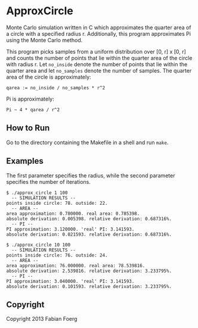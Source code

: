 ApproxCircle
============

Monte Carlo simulation written in C which approximates the
quarter area of a circle with a specified radius r.
Additionally, this program approximates Pi using the Monte
Carlo method.

This program picks samples from a uniform distribution over
[0, r] x [0, r] and counts the number of points that
lie within the quarter area of the circle with radius r.
Let `no_inside` denote the number of points that lie within
the quarter area and let `no_samples` denote the number of samples.
The quarter area of the circle is approximately:

    qarea := no_inside / no_samples * r^2

Pi is approximately:

    Pi ~ 4 * qarea / r^2

How to Run
----------

Go to the directory containing the Makefile in a shell
and run `make`.

Examples
--------

The first parameter specifies the radius, while the second parameter
specifies the number of iterations.

    $ ./approx_circle 1 100
      -- SIMULATION RESULTS --
    points inside circle: 78. outside: 22.
      -- AREA --
    area approximation: 0.780000. real area: 0.785398.
    absolute derivation: 0.005398. relative derivation: 0.687316%.
      -- PI --
    PI approximation: 3.120000. 'real' PI: 3.141593.
    absolute derivation: 0.021593. relative derivation: 0.687316%.

    $ ./approx_circle 10 100
      -- SIMULATION RESULTS --
    points inside circle: 76. outside: 24.
      -- AREA --
    area approximation: 76.000000. real area: 78.539816.
    absolute derivation: 2.539816. relative derivation: 3.233795%.
      -- PI --
    PI approximation: 3.040000. 'real' PI: 3.141593.
    absolute derivation: 0.101593. relative derivation: 3.233795%.

Copyright
---------

Copyright 2013 Fabian Foerg
